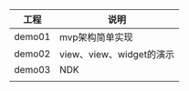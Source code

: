 | 工程   | 说明                     |
| ------ | ------------------------ |
| demo01 | mvp架构简单实现          |
| demo02 | view、view、widget的演示 |
| demo03 | NDK                      |
|        |                          |


